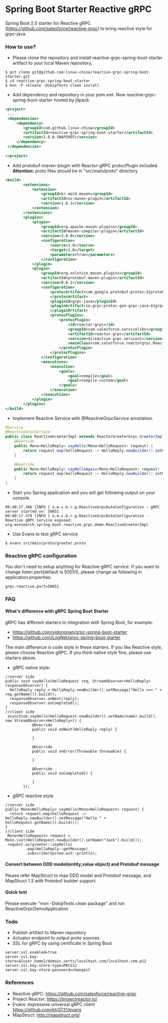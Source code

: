 Spring Boot Starter Reactive gRPC
=================================
Spring Boot 2.0 starter for Reactive gRPC (https://github.com/salesforce/reactive-grpc) to bring reactive style for grpc-java.

### How to use?

* Please clone the repository and install reactive-grpc-spring-boot-starter artifact to your local Maven repository. 

```
$ git clone git@github.com:linux-china/reactive-grpc-spring-boot-starter.git
$ cd reactive-grpc-spring-boot-starter
$ mvn -P release -DskipTests clean install
```

* Add dependency and repository in your pom.xml. Now reactive-grpc-spring-boot-starter hosted by jitpack
```xml
<project>
 ...
 <dependencies>
     <dependency>
        <groupId>com.github.linux-china</groupId>
        <artifactId>reactive-grpc-spring-boot-starter</artifactId>
        <version>1.0.0-SNAPSHOT</version>
     </dependency>
 </dependencies>
 
</project>
```

* Add protobuf-maven-plugin with Reactor-gRPC protocPlugin included. **Attention:** proto files should be in "src/main/proto" directory

```xml
<build>
        <extensions>
            <extension>
                <groupId>kr.motd.maven</groupId>
                <artifactId>os-maven-plugin</artifactId>
                <version>1.6.1</version>
            </extension>
        </extensions>
        <plugins>
            <plugin>
                <groupId>org.apache.maven.plugins</groupId>
                <artifactId>maven-compiler-plugin</artifactId>
                <version>3.8.0</version>
                <configuration>
                    <source>1.8</source>
                    <target>1.8</target>
                    <parameters>true</parameters>
                </configuration>
            </plugin>
            <plugin>
                <groupId>org.xolstice.maven.plugins</groupId>
                <artifactId>protobuf-maven-plugin</artifactId>
                <version>0.6.1</version>
                <configuration>
                    <protocArtifact>com.google.protobuf:protoc:${protobuf-java.version}:exe:${os.detected.classifier}
                    </protocArtifact>
                    <pluginId>grpc-java</pluginId>
                    <pluginArtifact>io.grpc:protoc-gen-grpc-java:${grpc.version}:exe:${os.detected.classifier}
                    </pluginArtifact>
                    <protocPlugins>
                        <protocPlugin>
                            <id>reactor-grpc</id>
                            <groupId>com.salesforce.servicelibs</groupId>
                            <artifactId>reactor-grpc</artifactId>
                            <version>${reactive-grpc.version}</version>
                            <mainClass>com.salesforce.reactorgrpc.ReactorGrpcGenerator</mainClass>
                        </protocPlugin>
                    </protocPlugins>
                </configuration>
                <executions>
                    <execution>
                        <goals>
                            <goal>compile</goal>
                            <goal>compile-custom</goal>
                        </goals>
                    </execution>
                </executions>
            </plugin>
        </plugins>
</build>
```

* Implement Reactive Service with @ReactiveGrpcService annotation.

```java
@Service
@ReactiveGrpcService
public class ReactiveGreeterImpl extends ReactorGreeterGrpc.GreeterImplBase {
    @Override
    public Mono<HelloReply> sayHello(Mono<HelloRequest> request) {
        return request.map(helloRequest -> HelloReply.newBuilder().setMessage("Hello " + helloRequest.getName()).build());
    }

    @Override
    public Mono<HelloReply> sayHelloAgain(Mono<HelloRequest> request) {
        return request.map(helloRequest -> HelloReply.newBuilder().setMessage("Hello Again " + helloRequest.getName()).build());
    }
}
```

* Start you Spring application and you will get following output on your console.

```
09:40:17.366 [INFO ] o.m.s.b.r.g.ReactiveGrpcAutoConfiguration - gRPC server started on: 50051
09:40:17.379 [INFO ] o.m.s.b.r.g.ReactiveGrpcAutoConfiguration - Reactive gRPC service exposed: org.mvnsearch.spring.boot.reactive.grpc.demo.ReactiveGreeterImpl

```

* Use Evans to test gRPC service

```
$ evans src/main/proto/greeter.proto
```

### Reactive gRPC configuration
You don't need to setup anything for Reactive gRPC service.
If you want to change listen port(default is 50051), please change as following in application.properties:

```properties
grpc.reactive.port=50051
```

### FAQ

#### What's difference with gRPC Spring Boot Starter

gRPC has different starters to integration with Spring Boot, for example:

* https://github.com/yidongnan/grpc-spring-boot-starter
* https://github.com/LogNet/grpc-spring-boot-starter

The main difference is code style in these starters. If you like Reactive style, please choose Reactive gRPC.
If you think native style fine, please use starters above.

* gRPC native style:
```
//server side
public void sayHello(HelloRequest req, StreamObserver<HelloReply> responseObserver) {
  HelloReply reply = HelloReply.newBuilder().setMessage("Hello ==> " + req.getName()).build();
  responseObserver.onNext(reply);
  responseObserver.onCompleted();
}
//client side
 asyncStub.sayHello(HelloRequest.newBuilder().setName(name).build(), new StreamObserver<HelloReply>() {
            @Override
            public void onNext(HelloReply reply) {
                
            }

            @Override
            public void onError(Throwable throwable) {

            }

            @Override
            public void onCompleted() {

            }
        });
```

* gRPC reactive style:
```
//server side
public Mono<HelloReply> sayHello(Mono<HelloRequest> request) {
  return request.map(helloRequest -> HelloReply.newBuilder().setMessage("Hello " + helloRequest.getName()).build());
}
//client side
 Mono<HelloRequest> request = Mono.just(HelloRequest.newBuilder().setName("Jack").build());
 request.as(greeter::sayHello)
         .map(HelloReply::getMessage)
         .subscribe(System.out::println);
```

#### Convert between DDD model(entity,value object) and Protobuf message

Please refer MapStruct to map DDD model and Protobuf message, and MapStruct 1.3 with Protobuf builder support.

#### Quick test

Please execute "mvn -DskipTests clean package" and run ReactiveGrpcDemoApplication

### Todo

* Publish artifact to Maven repository
* Actuator endpoint to output proto sources
* SSL for gRPC by using certificate in Spring Boot

```
server.ssl.enabled=true
server.ssl.key-store=${user.home}/domain_certs/localhost.com/localhost.com.p12
server.ssl.key-store-type=PKCS12
server.ssl.key-store-password=changeit
```

### References

* Reactive gRPC: https://github.com/salesforce/reactive-grpc
* Project Reactor: https://projectreactor.io/
* Evans: expressive universal gRPC client https://github.com/ktr0731/evans
* MapStruct: http://mapstruct.org/
